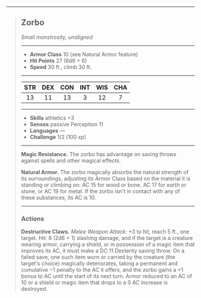 ***
> ## Zorbo
> *Small monstrosity, unaligned*
> 
> ***
> 
> - **Armor Class** 10 (see Natural Armor feature)
> - **Hit Points** 27 (6d6 + 6)
> - **Speed** 30 ft., climb 30 ft.
> 
> ***
> 
> |STR|DEX|CON|INT|WIS|CHA|
> |:---:|:---:|:---:|:---:|:---:|:---:|
> |13|11|13|3|12|7|
> 
> ***
> 
> - **Skills** athletics +3
> - **Senses** passive Perception 11
> - **Languages** —
> - **Challenge** 1/2 (100 xp)
> 
> ***
> 
> **Magic Resistance.** The zorbo has advantage on saving throws against spells and other magical effects.
> 
> **Natural Armor.** The zorbo magically absorbs the natural strength of its surroundings, adjusting its Armor Class based on the material it is standing or climbing on: AC 15 for wood or bone, AC 17 for earth or stone, or AC 19 for metal. If the zorbo isn't in contact with any of these substances, its AC is 10.
> 
> ***
> 
> ### Actions
> **Destructive Claws.** *Melee Weapon Attack:* +3 to hit, reach 5 ft., one target. *Hit:* 8 (2d6 + 1) slashing damage, and if the target is a creature wearing armor, carrying a shield, or in possession of a magic item that improves its AC, it must make a DC 11 Dexterity saving throw. On a failed save, one such item worn or carried by the creature (the target's choice) magically deteriorates, taking a permanent and cumulative −1 penalty to the AC it offers, and the zorbo gains a +1 bonus to AC until the start of its next turn. Armor reduced to an AC of 10 or a shield or magic item that drops to a 0 AC increase is destroyed.